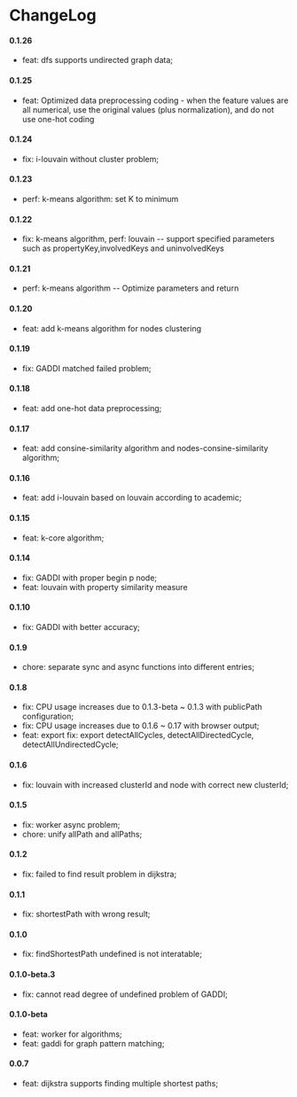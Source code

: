 # ChangeLog

#### 0.1.26

- feat: dfs supports undirected graph data;

#### 0.1.25

- feat: Optimized data preprocessing coding - when the feature values are all numerical, use the original values (plus normalization), and do not use one-hot coding

#### 0.1.24

- fix: i-louvain without cluster problem;

#### 0.1.23

- perf: k-means algorithm: set K to minimum

#### 0.1.22

- fix: k-means algorithm, perf: louvain -- support specified parameters such as propertyKey,involvedKeys and uninvolvedKeys

#### 0.1.21

- perf: k-means algorithm -- Optimize parameters and return

#### 0.1.20

- feat: add k-means algorithm for nodes clustering

#### 0.1.19

- fix: GADDI matched failed problem;

#### 0.1.18

- feat: add one-hot data preprocessing;

#### 0.1.17

- feat: add consine-similarity algorithm and nodes-consine-similarity algorithm;

#### 0.1.16

- feat: add i-louvain based on louvain according to academic;

#### 0.1.15

- feat: k-core algorithm;

#### 0.1.14

- fix: GADDI with proper begin p node;
- feat: louvain with property similarity measure

#### 0.1.10

- fix: GADDI with better accuracy;

#### 0.1.9

- chore: separate sync and async functions into different entries;

#### 0.1.8

- fix: CPU usage increases due to 0.1.3-beta ~ 0.1.3 with publicPath configuration;
- fix: CPU usage increases due to 0.1.6 ~ 0.17 with browser output;
- feat: export fix: export detectAllCycles, detectAllDirectedCycle, detectAllUndirectedCycle;

#### 0.1.6

- fix: louvain with increased clusterId and node with correct new clusterId;

#### 0.1.5

- fix: worker async problem;
- chore: unify allPath and allPaths;

#### 0.1.2

- fix: failed to find result problem in dijkstra;

#### 0.1.1

- fix: shortestPath with wrong result;

#### 0.1.0

- fix: findShortestPath undefined is not interatable;

#### 0.1.0-beta.3

- fix: cannot read degree of undefined problem of GADDI;

#### 0.1.0-beta

- feat: worker for algorithms;
- feat: gaddi for graph pattern matching;

#### 0.0.7

- feat: dijkstra supports finding multiple shortest paths;
